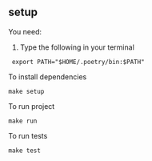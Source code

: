 ## setup

You need:
1. Type the following in your terminal
```
 export PATH="$HOME/.poetry/bin:$PATH"
 ```

To install dependencies
```
make setup
```

To run project
```
make run
```

To run tests
```
make test
```